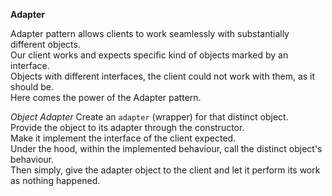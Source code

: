 **Adapter**

Adapter pattern allows clients to work seamlessly with substantially different objects.  
Our client works and expects specific kind of objects marked by an interface.  
Objects with different interfaces, the client could not work with them, as it should be.  
Here comes the power of the Adapter pattern.  

*Object Adapter*
Create an `adapter` (wrapper) for that distinct object.  
Provide the object to its adapter through the constructor.  
Make it implement the interface of the client expected.  
Under the hood, within the implemented behaviour, call the distinct object's behaviour.  
Then simply, give the adapter object to the client and let it perform its work as nothing happened.